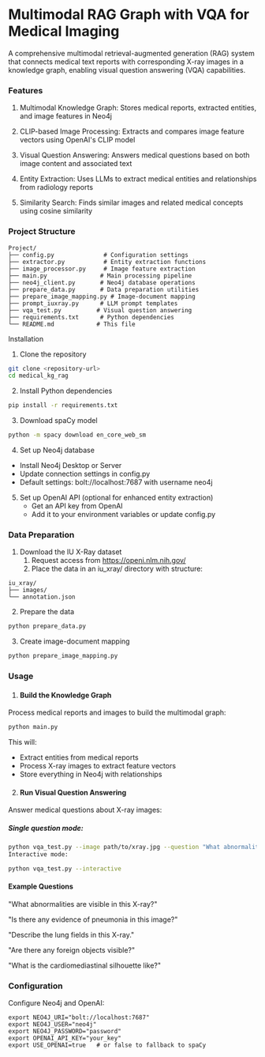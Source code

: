 # Multimodal RAG Graph with VQA for Medical Imaging

A comprehensive multimodal retrieval-augmented generation (RAG) system that connects medical text reports with corresponding X-ray images in a knowledge graph, enabling visual question answering (VQA) capabilities.

### Features

1. Multimodal Knowledge Graph: Stores medical reports, extracted entities, and image features in Neo4j

2. CLIP-based Image Processing: Extracts and compares image feature vectors using OpenAI's CLIP model

3. Visual Question Answering: Answers medical questions based on both image content and associated text

4. Entity Extraction: Uses LLMs to extract medical entities and relationships from radiology reports

5. Similarity Search: Finds similar images and related medical concepts using cosine similarity

### Project Structure

```text
Project/
├── config.py              # Configuration settings
├── extractor.py           # Entity extraction functions
├── image_processor.py     # Image feature extraction
├── main.py               # Main processing pipeline
├── neo4j_client.py       # Neo4j database operations
├── prepare_data.py       # Data preparation utilities
├── prepare_image_mapping.py # Image-document mapping
├── prompt_iuxray.py      # LLM prompt templates
├── vqa_test.py          # Visual question answering
├── requirements.txt      # Python dependencies
└── README.md            # This file
```

Installation
1. Clone the repository

```bash
git clone <repository-url>
cd medical_kg_rag
```

2. Install Python dependencies

```bash
pip install -r requirements.txt
```

3. Download spaCy model

```bash
python -m spacy download en_core_web_sm
```

4. Set up Neo4j database
  - Install Neo4j Desktop or Server
  - Update connection settings in config.py
  - Default settings: bolt://localhost:7687 with username neo4j


5. Set up OpenAI API (optional for enhanced entity extraction)
   - Get an API key from OpenAI
   - Add it to your environment variables or update config.py

### Data Preparation

1. Download the IU X-Ray dataset
   1. Request access from https://openi.nlm.nih.gov/
   2. Place the data in an iu_xray/ directory with structure:

```text
iu_xray/
├── images/
└── annotation.json
```

2. Prepare the data

```bash
python prepare_data.py
```

3. Create image-document mapping

```bash
python prepare_image_mapping.py
```

### Usage

1. #### Build the Knowledge Graph

  Process medical reports and images to build the multimodal graph:

```bash
python main.py
```

This will:

- Extract entities from medical reports
- Process X-ray images to extract feature vectors
- Store everything in Neo4j with relationships

2. #### Run Visual Question Answering

  Answer medical questions about X-ray images:

##### Single question mode:

```bash
python vqa_test.py --image path/to/xray.jpg --question "What abnormalities are visible?"
Interactive mode:
```



```bash
python vqa_test.py --interactive
```



#### Example Questions

"What abnormalities are visible in this X-ray?"

"Is there any evidence of pneumonia in this image?"

"Describe the lung fields in this X-ray."

"Are there any foreign objects visible?"

"What is the cardiomediastinal silhouette like?"



### Configuration

Configure Neo4j and OpenAI:

```
export NEO4J_URI="bolt://localhost:7687"
export NEO4J_USER="neo4j"
export NEO4J_PASSWORD="password"
export OPENAI_API_KEY="your_key"
export USE_OPENAI=true   # or false to fallback to spaCy
```





